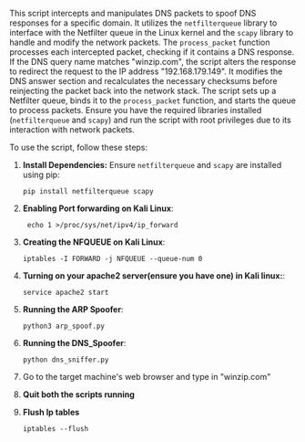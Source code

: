 This script intercepts and manipulates DNS packets to spoof DNS responses for a specific domain. It utilizes the `netfilterqueue` library to interface with the Netfilter queue in the Linux kernel and the `scapy` library to handle and modify the network packets. The `process_packet` function processes each intercepted packet, checking if it contains a DNS response. If the DNS query name matches "winzip.com", the script alters the response to redirect the request to the IP address "192.168.179.149". It modifies the DNS answer section and recalculates the necessary checksums before reinjecting the packet back into the network stack. The script sets up a Netfilter queue, binds it to the `process_packet` function, and starts the queue to process packets. Ensure you have the required libraries installed (`netfilterqueue` and `scapy`) and run the script with root privileges due to its interaction with network packets.

To use the script, follow these steps:

1. **Install Dependencies:** Ensure `netfilterqueue` and `scapy` are installed using pip:
   ```
   pip install netfilterqueue scapy
   ```

2. **Enabling Port forwarding on Kali Linux**:
   ```
    echo 1 >/proc/sys/net/ipv4/ip_forward
   ```

3. **Creating the NFQUEUE on Kali Linux**:
   ```
   iptables -I FORWARD -j NFQUEUE --queue-num 0
   ```

4. **Turning on your apache2 server(ensure you have one) in Kali linux:**:
   ```
   service apache2 start
   ```
5. **Running the ARP Spoofer**:
   ```
   python3 arp_spoof.py
   ```
6. **Running the DNS_Spoofer**:
   ```
   python dns_sniffer.py
   ```
7. Go to the target machine's web browser and type in "winzip.com"
8. **Quit both the scripts running**
9. **Flush Ip tables**
    ```
    iptables --flush
    ```







   
